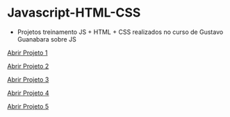 # Javascript-HTML-CSS
* Projetos treinamento JS + HTML + CSS realizados no curso de Gustavo Guanabara sobre JS

<a href="https://luangf.github.io/Javascript-HTML-CSS/projeto1/" target="_blank">Abrir Projeto 1</a>

<a href="https://luangf.github.io/Javascript-HTML-CSS/projeto2/" target="_blank">Abrir Projeto 2</a>

<a href="https://luangf.github.io/Javascript-HTML-CSS/projeto3/" target="_blank">Abrir Projeto 3</a>

<a href="https://luangf.github.io/Javascript-HTML-CSS/projeto4/" target="_blank">Abrir Projeto 4</a>

<a href="https://luangf.github.io/Javascript-HTML-CSS/projeto5/" target="_blank">Abrir Projeto 5</a>
